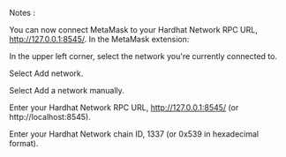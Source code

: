 
Notes :

You can now connect MetaMask to your Hardhat Network RPC URL, http://127.0.0.1:8545/. In the MetaMask extension:

In the upper left corner, select the network you're currently connected to.

Select Add network.

Select Add a network manually.

Enter your Hardhat Network RPC URL, http://127.0.0.1:8545/ (or http://localhost:8545).

Enter your Hardhat Network chain ID, 1337 (or 0x539 in hexadecimal format).
